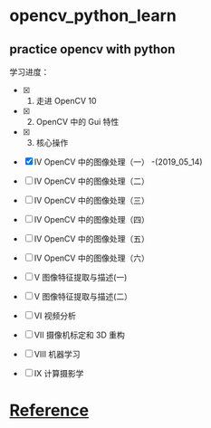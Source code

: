 # opencv_python_learn
practice opencv with python
---
学习进度：
- [x] 1. 走进 OpenCV 10

- [x] 2. OpenCV 中的 Gui 特性 

- [x] 3. 核心操作 

- [x] IV OpenCV 中的图像处理（一）   -(2019_05_14)

- [ ] IV OpenCV 中的图像处理（二）

- [ ] IV OpenCV 中的图像处理（三）

- [ ] IV OpenCV 中的图像处理（四）

- [ ] IV OpenCV 中的图像处理（五）

- [ ] IV OpenCV 中的图像处理（六）

- [ ] V 图像特征提取与描述(一) 

- [ ] V 图像特征提取与描述(二） 

- [ ] VI 视频分析 

- [ ] VII 摄像机标定和 3D 重构 

- [ ] VIII 机器学习 

- [ ] IX 计算摄影学 


# [Reference](http://www.cnblogs.com/Undo-self-blog/p/8423851.html)
